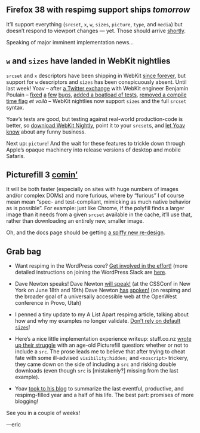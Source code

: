 
## Firefox 38 with respimg support ships *tomorrow*

It’ll support everything (`srcset`, `x`, `w`, `sizes`, `picture`, `type`, and `media`) but doesn’t respond to viewport changes — yet. Those should arrive [shortly](https://bugzilla.mozilla.org/show_bug.cgi?id=1135812#c32).

Speaking of major imminent implementation news…

## `w` and `sizes` have landed in WebKit nightlies

`srcset` and `x` descriptors have been shipping in WebKit [since  forever](https://www.webkit.org/blog/2910/improved-support-for-high-resolution-displays-with-the-srcset-image-attribute/), but support for `w` descriptors and `sizes` has been conspicuously absent. Until last week! Yoav – after [a Twitter exchange](https://twitter.com/awfulben/status/595852748375068672) with WebKit engineer Benjamin Poulain – [fixed](https://bugs.webkit.org/show_bug.cgi?id=144766) [a](https://bugs.webkit.org/show_bug.cgi?id=144640) [few](https://bugs.webkit.org/show_bug.cgi?id=144739) [bugs](https://bugs.webkit.org/show_bug.cgi?id=144675), [added a boatload of tests](https://bugs.webkit.org/show_bug.cgi?id=144674), [removed a compile time flag](https://bugs.webkit.org/show_bug.cgi?id=144679) *et voilà* – WebKit nightlies now support `sizes` and the full `srcset` syntax.

Yoav’s tests are good, but testing against real-world production-code is better, so [download WebKit Nightly](http://nightly.webkit.org/), point it to your `srcset`s, and [let Yoav know](https://twitter.com/yoavweiss) about any funny business.

Next up: `picture`! And the wait for these features to trickle down through Apple’s opaque machinery into release versions of desktop and mobile Safaris.


## Picturefill 3 [comin’](https://github.com/scottjehl/picturefill/issues/492)

It will be both faster (especially on sites with huge numbers of images and/or complex DOMs) and more furious, where by “furious” I of course mean mean “spec- and test-compliant, mimicking as much native behavior as is possible”. For example: just like Chrome, if the polyfill finds a larger image than it needs from a given `srcset` available in the cache, it’ll use that, rather than downloading an entirely new, smaller image.

Oh, and the docs page should be getting [a spiffy new re-design](https://github.com/scottjehl/picturefill/issues/495).

## Grab bag

- Want respimg in the WordPress core? [Get involved in the effort!](https://twitter.com/kadamwhite/status/596707141135695873) (more detailed instructions on joining the WordPress Slack are [here](https://make.wordpress.org/chat/).

- Dave Newton speaks! Dave Newton [will speak!](https://2015.cssconf.com/#speakers) (at the CSSConf in New York on June 18th and 19th) Dave Newton [has](https://speakerdeck.com/newtron/universal-web-design-how-to-create-an-awesome-experience-for-every-user-openwest) [spoken!](https://speakerdeck.com/newtron/improving-performance-with-responsive-and-responsible-images-openwest) (on respimg and the broader goal of a universally accessible web at the OpenWest conference in Provo, Utah)

- I penned a tiny update to my A List Apart respimg article, talking about how and why my examples no longer validate. [Don’t rely on default `sizes`](http://alistapart.com/blog/post/article-update-dont-rely-on-default-sizes/)!

- Here’s a nice little implementation experience writeup: stuff.co.nz [wrote up their struggle](https://technology.fairfaxmedia.co.nz/responsive-images-using-srcset/) with an age-old Picturefill question: whether or not to include a `src`. The prose leads me to believe that after trying to cheat fate with some ill-advised `visibility:hidden;` and `<noscript>` trickery, they came down on the side of including a `src` and risking double downloads (even though `src` is [mistakenly?] missing from the last example).

- Yoav [took to his blog](http://blog.yoav.ws/long_overdue/) to summarize the last eventful, productive, and respimg-filled year and a half of his life. The best part: promises of more blogging!

See you in a couple of weeks!

—eric
